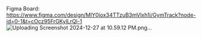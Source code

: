 Figma Board: https://www.figma.com/design/MlY0jox34TTzuB3mVlxh1i/GymTrack?node-id=0-1&t=cOcz95FrGKylLrQl-1
![Uploading Screenshot 2024-12-27 at 10.59.12 PM.png…]()
